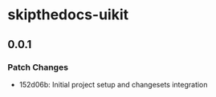 # skipthedocs-uikit

## 0.0.1

### Patch Changes

- 152d06b: Initial project setup and changesets integration
